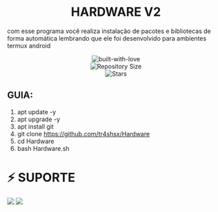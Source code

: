 <h1 align="center"><b><b>HARDWARE V2</b></b></h1>

<p>com esse programa você realiza instalação de pacotes e bibliotecas de forma automática lembrando que ele foi desenvolvido para ambientes termux android</p>

<p align="center">
        <img src="http://ForTheBadge.com/images/badges/built-with-love.svg" alt="built-with-love">
    </a> <br>
    <img src="https://img.shields.io/github/repo-size/tr4shsx/Hardware?style=for-the-badge&logo=appveyor" alt="Repository Size"><br>
    <img src="https://img.shields.io/github/stars/Imtheekshana126/saber-bot?style=for-the-badge&logo=appveyor" alt="Stars"></a>
</p>

## GUIA:
1. apt update -y
2. apt upgrade -y
3. apt install git
4. git clone https://github.com/tr4shsx/Hardware
5. cd Hardware
6. bash Hardware.sh


# ⚡ SUPORTE
<a href="https://t.me/Tr4shpxdm"><img src="https://img.shields.io/badge/Join-Telegram%20Support-red.svg?logo=Telegram"></a>
<a href="https://t.me/Tr4shSw"><img src="https://img.shields.io/badge/Join-Telegram%20Channel-blue.svg?logo=Telegram"></a>
